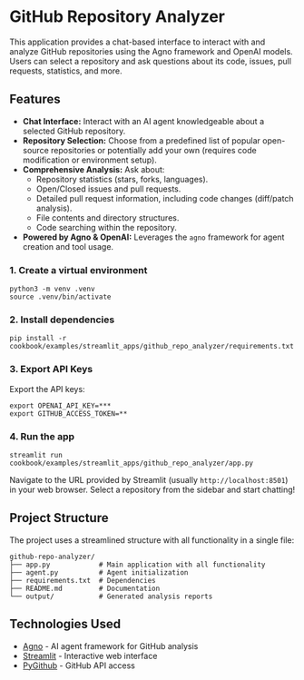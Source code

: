 # GitHub Repository Analyzer

This application provides a chat-based interface to interact with and analyze GitHub repositories using the Agno framework and OpenAI models. Users can select a repository and ask questions about its code, issues, pull requests, statistics, and more.

## Features

- **Chat Interface:** Interact with an AI agent knowledgeable about a selected GitHub repository.
- **Repository Selection:** Choose from a predefined list of popular open-source repositories or potentially add your own (requires code modification or environment setup).
- **Comprehensive Analysis:** Ask about:
  - Repository statistics (stars, forks, languages).
  - Open/Closed issues and pull requests.
  - Detailed pull request information, including code changes (diff/patch analysis).
  - File contents and directory structures.
  - Code searching within the repository.
- **Powered by Agno & OpenAI:** Leverages the `agno` framework for agent creation and tool usage.

### 1. Create a virtual environment

```shell
python3 -m venv .venv
source .venv/bin/activate
```

### 2. Install dependencies

```shell
pip install -r cookbook/examples/streamlit_apps/github_repo_analyzer/requirements.txt
```

### 3. Export API Keys

Export the API keys:

```shell
export OPENAI_API_KEY=***
export GITHUB_ACCESS_TOKEN=**
```

### 4. Run the app

```shell
streamlit run cookbook/examples/streamlit_apps/github_repo_analyzer/app.py
```

Navigate to the URL provided by Streamlit (usually `http://localhost:8501`) in your web browser. Select a repository from the sidebar and start chatting!

## Project Structure

The project uses a streamlined structure with all functionality in a single file:

```
github-repo-analyzer/
├── app.py            # Main application with all functionality
├── agent.py          # Agent initialization
├── requirements.txt  # Dependencies
├── README.md         # Documentation
└── output/           # Generated analysis reports
```

## Technologies Used

- [Agno](https://docs.agno.com) - AI agent framework for GitHub analysis
- [Streamlit](https://streamlit.io/) - Interactive web interface
- [PyGithub](https://pygithub.readthedocs.io/) - GitHub API access
